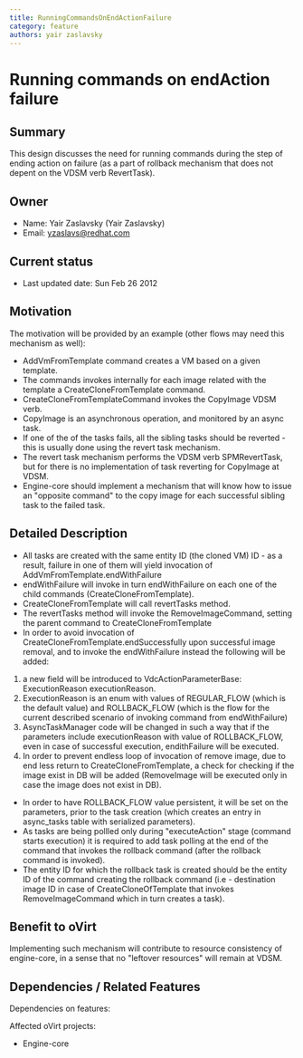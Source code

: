 ```yaml
---
title: RunningCommandsOnEndActionFailure
category: feature
authors: yair zaslavsky
---
```


# Running commands on endAction failure

## Summary

This design discusses the need for running commands during the step of ending action on failure (as a part of rollback mechanism that does not depent on the VDSM verb RevertTask).

## Owner

*   Name: Yair Zaslavsky (Yair Zaslavsky)
*   Email: <yzaslavs@redhat.com>

## Current status

*   Last updated date: Sun Feb 26 2012

## Motivation

The motivation will be provided by an example (other flows may need this mechanism as well):

*   AddVmFromTemplate command creates a VM based on a given template.
*   The commands invokes internally for each image related with the template a CreateCloneFromTemplate command.
*   CreateCloneFromTemplateCommand invokes the CopyImage VDSM verb.
*   CopyImage is an asynchronous operation, and monitored by an async task.
*   If one of the of the tasks fails, all the sibling tasks should be reverted - this is usually done using the revert task mechanism.
*   The revert task mechanism performs the VDSM verb SPMRevertTask, but for there is no implementation of task reverting for CopyImage at VDSM.
*   Engine-core should implement a mechanism that will know how to issue an "opposite command" to the copy image for each successful sibling task to the failed task.

## Detailed Description

*   All tasks are created with the same entity ID (the cloned VM) ID - as a result, failure in one of them will yield invocation of AddVmFromTemplate.endWithFailure
*   endWithFailure will invoke in turn endWithFailure on each one of the child commands (CreateCloneFromTemplate).
*   CreateCloneFromTemplate will call revertTasks method.
*   The revertTasks method will invoke the RemoveImageCommand, setting the parent command to CreateCloneFromTemplate
*   In order to avoid invocation of CreateCloneFromTemplate.endSuccessfully upon successful image removal, and to invoke the endWithFailure instead the following will be added:

1.  a new field will be introduced to VdcActionParameterBase: ExecutionReason executionReason.
2.  ExecutionReason is an enum with values of REGULAR_FLOW (which is the default value) and ROLLBACK_FLOW (which is the flow for the current described scenario of invoking command from endWithFailure)
3.  AsyncTaskManager code will be changed in such a way that if the parameters include executionReason with value of ROLLBACK_FLOW, even in case of successful execution, endithFailure will be executed.
4.  In order to prevent endless loop of invocation of remove image, due to end less return to CreateCloneFromTemplate, a check for checking if the image exist in DB will be added (RemoveImage will be executed only in case the image does not exist in DB).

*   In order to have ROLLBACK_FLOW value persistent, it will be set on the parameters, prior to the task creation (which creates an entry in async_tasks table with serialized parameters).
*   As tasks are being pollled only during "executeAction" stage (command starts execution) it is required to add task polling at the end of the command that invokes the rollback command (after the rollback command is invoked).
*   The entity ID for which the rollback task is created should be the entity ID of the command creating the rollback command (i.e - destination image ID in case of CreateCloneOfTemplate that invokes RemoveImageCommand which in turn creates a task).

## Benefit to oVirt

Implementing such mechanism will contribute to resource consistency of engine-core, in a sense that no "leftover resources" will remain at VDSM.

## Dependencies / Related Features

Dependencies on features:

Affected oVirt projects:

*   Engine-core


